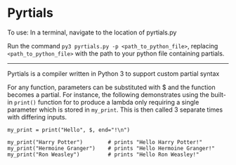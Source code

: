 # Pyrtials

To use:
In a terminal, navigate to the location of pyrtials.py

Run the command `py3 pyrtials.py -p <path_to_python_file>`, replacing `<path_to_python_file>` with the path to your python file containing partials.

<hr/>

Pyrtials is a compiler written in Python 3 to support custom partial syntax

For any function, parameters can be substituted with $ and the function becomes a partial. For instance, the following demonstrates using the built-in `print()` function for to produce a lambda only requiring a single parameter which is stored in `my_print`. This is then called 3 separate times with differing inputs.

```
my_print = print("Hello", $, end="!\n")

my_print("Harry Potter")        # prints "Hello Harry Potter!"
my_print("Hermoine Granger")    # prints "Hello Hermoine Granger!"
my_print("Ron Weasley")         # prints "Hello Ron Weasley!"
```